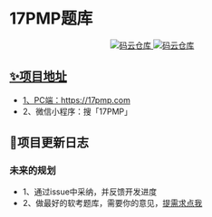 # 17PMP题库

<p align= 'center'>
  <a href="https://gitee.com/pmpcom/pmpbook"><img src="https://gitee.com/pmpcom/pmpbook/badge/star.svg" alt="码云仓库"/>
  <a href="https://github.com/pmpbook/17pmp"><img src="https://img.shields.io/github/stars/pmpbook/17pmp.svg?style=social" alt="码云仓库"/>
</p>

## ✨项目地址
 - 1、PC端：https://17pmp.com
 - 2、微信小程序：搜「17PMP」



## 🤩项目更新日志
### 未来的规划
 - 1、通过issue中采纳，并反馈开发进度
 - 2、做最好的软考题库，需要你的意见，[提需求点我](https://gitee.com/pmpcom/pmpbook/issues/new)
